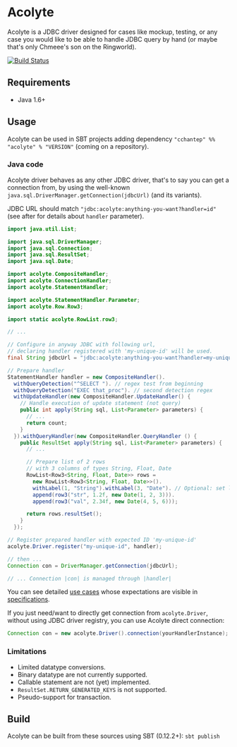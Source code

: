 # Acolyte

Acolyte is a JDBC driver designed for cases like mockup, testing, or any case you would like to be able to handle JDBC query by hand (or maybe that's only Chmeee's son on the Ringworld).

[![Build Status](https://secure.travis-ci.org/cchantep/acolyte.png?branch=master)](http://travis-ci.org/cchantep/acolyte)

## Requirements

* Java 1.6+

## Usage

Acolyte can be used in SBT projects adding dependency `"cchantep" %% "acolyte" % "VERSION"` (coming on a repository).

### Java code

Acolyte driver behaves as any other JDBC driver, that's to say you can get a connection from, by using the well-known `java.sql.DriverManager.getConnection(jdbcUrl)` (and its variants).

JDBC URL should match `"jdbc:acolyte:anything-you-want?handler=id"` (see after for details about `handler` parameter).

```java
import java.util.List;

import java.sql.DriverManager;
import java.sql.Connection;
import java.sql.ResultSet;
import java.sql.Date;

import acolyte.CompositeHandler;
import acolyte.ConnectionHandler;
import acolyte.StatementHandler;

import acolyte.StatementHandler.Parameter;
import acolyte.Row.Row3;

import static acolyte.RowList.row3;

// ...

// Configure in anyway JDBC with following url,
// declaring handler registered with 'my-unique-id' will be used.
final String jdbcUrl = "jdbc:acolyte:anything-you-want?handler=my-unique-id"

// Prepare handler
StatementHandler handler = new CompositeHandler().
  withQueryDetection("^SELECT "). // regex test from beginning
  withQueryDetection("EXEC that_proc"). // second detection regex
  withUpdateHandler(new CompositeHandler.UpdateHandler() {
    // Handle execution of update statement (not query)
    public int apply(String sql, List<Parameter> parameters) {
      // ...
      return count;
    }
  }).withQueryHandler(new CompositeHandler.QueryHandler () {
    public ResultSet apply(String sql, List<Parameter> parameters) {
      // ...

      // Prepare list of 2 rows
      // with 3 columns of types String, Float, Date
      RowList<Row3<String, Float, Date>> rows = 
        new RowList<Row3<String, Float, Date>>().
        withLabel(1, "String").withLabel(3, "Date"). // Optional: set labels
        append(row3("str", 1.2f, new Date(1, 2, 3))).
        append(row3("val", 2.34f, new Date(4, 5, 6)));

      return rows.resultSet();
    }
  });

// Register prepared handler with expected ID 'my-unique-id'
acolyte.Driver.register("my-unique-id", handler);

// then ...
Connection con = DriverManager.getConnection(jdbcUrl);

// ... Connection |con| is managed through |handler|
```

You can see detailed [use cases](./src/test/java/usecase/JavaUseCases.java) whose expectations are visible in [specifications](./src/test/scala/acolyte/AcolyteSpec.scala).

If you just need/want to directly get connection from `acolyte.Driver`, without using JDBC driver registry, you can use Acolyte direct connection:

```java
Connection con = new acolyte.Driver().connection(yourHandlerInstance);
```

### Limitations

- Limited datatype conversions.
- Binary datatype are not currently supported.
- Callable statement are not (yet) implemented.
- `ResultSet.RETURN_GENERATED_KEYS` is not supported.
- Pseudo-support for transaction.

## Build

Acolyte can be built from these sources using SBT (0.12.2+): `sbt publish`
